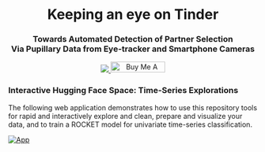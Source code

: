 <h1 align="center">
  Keeping an eye on Tinder
</h1>
<h3 align="center">
  Towards Automated Detection of Partner Selection <br>
  Via Pupillary Data from Eye-tracker and Smartphone Cameras
</h3>

<p align="center">
 <a href="https://www.python.org/downloads/release/python-370/">
      <img src="https://img.shields.io/badge/python-3.7-brightgreen.svg">
  </a>
 <a href="https://www.buymeacoffee.com/lavmlk2020B" target="_blank"><img src="https://www.buymeacoffee.com/assets/img/custom_images/orange_img.png" alt="Buy Me A Coffee" height=22 width=110>
  </a>
</p>

### Interactive Hugging Face Space: **Time-Series Explorations** 
The following web application demonstrates how to use this repository tools for rapid and interactively explore and clean, prepare and visualize your data, and to train a ROCKET model for univariate time-series classification.

[![App](https://user-images.githubusercontent.com/38184042/215069730-60f0b0cf-fd96-4a73-9bd1-7ed6c8478dbe.png)](https://huggingface.co/spaces/laverdes/ts-explorations)
